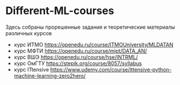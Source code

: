 # Different-ML-courses
Здесь собраны прорешенные задания и теоретические материалы различных курсов
- курс ИТМО https://openedu.ru/course/ITMOUniversity/MLDATAN
- курс МФТИ https://openedu.ru/course/mipt/DATA_AN/
- курс ВШЭ https://openedu.ru/course/hse/INTRML/
- курс ОмГТУ https://stepik.org/course/8057/syllabus 
- курс ITtensive https://www.udemy.com/course/ittensive-python-machine-learning-zero2hero/ 
